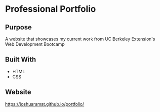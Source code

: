 # Professional Portfolio

## Purpose
A website that showcases my current work from UC Berkeley Extension's Web Development Bootcamp

## Built With
* HTML
* CSS

## Website
https://joshuaramat.github.io/portfolio/
